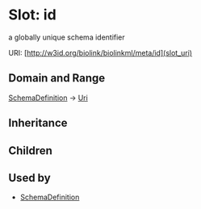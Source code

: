 # Slot: id


a globally unique schema identifier

URI: [http://w3id.org/biolink/biolinkml/meta/id](slot_uri)
## Domain and Range

[SchemaDefinition](SchemaDefinition.md) -> [Uri](Uri.md)
## Inheritance

## Children

## Used by

 * [SchemaDefinition](SchemaDefinition.md)
